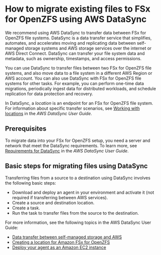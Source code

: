 # How to migrate existing files to FSx for OpenZFS using AWS DataSync<a name="migrate-files-to-fsx-datasync"></a>

We recommend using AWS DataSync to transfer data between FSx for OpenZFS file systems\. DataSync is a data transfer service that simplifies, automates, and accelerates moving and replicating data between self\-managed storage systems and AWS storage services over the internet or AWS Direct Connect\. DataSync can transfer your file system data and metadata, such as ownership, timestamps, and access permissions\.

You can use DataSync to transfer files between two FSx for OpenZFS file systems, and also move data to a file system in a different AWS Region or AWS account\. You can also use DataSync with FSx for OpenZFS file systems for other tasks\. For example, you can perform one\-time data migrations, periodically ingest data for distributed workloads, and schedule replication for data protection and recovery\.

In DataSync, a *location* is an endpoint for an FSx for OpenZFS file system\. For information about specific transfer scenarios, see [Working with locations](https://docs.aws.amazon.com/datasync/latest/userguide/working-with-locations.html) in the *AWS DataSync User Guide*\.

## Prerequisites<a name="migrate-data-sync-prereq"></a>

To migrate data into your FSx for OpenZFS setup, you need a server and network that meet the DataSync requirements\. To learn more, see [Requirements for DataSync](https://docs.aws.amazon.com/datasync/latest/userguide/requirements.html) in the *AWS DataSync User Guide*\.

## Basic steps for migrating files using DataSync<a name="migrate-data-sync-basic-steps"></a>

Transferring files from a source to a destination using DataSync involves the following basic steps:
+ Download and deploy an agent in your environment and activate it \(not required if transferring between AWS services\)\.
+ Create a source and destination location\.
+ Create a task\.
+ Run the task to transfer files from the source to the destination\.

For more information, see the following topics in the AWS DataSync User Guide:
+ [ Data transfer between self\-managed storage and AWS](https://docs.aws.amazon.com/datasync/latest/userguide/how-datasync-works.html#onprem-aws)
+ [ Creating a location for Amazon FSx for OpenZFS](https://docs.aws.amazon.com/datasync/latest/userguide/create-openzfs-location.html)
+ [ Deploy your agent as an Amazon EC2 instance](https://docs.aws.amazon.com/datasync/latest/userguide/deploy-agents.html#ec2-deploy-agent)